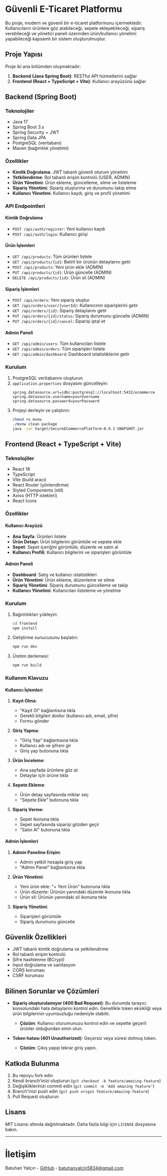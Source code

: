 # Güvenli E-Ticaret Platformu

Bu proje, modern ve güvenli bir e-ticaret platformunu içermektedir. Kullanıcıların ürünlere göz atabileceği, sepete ekleyebileceği, sipariş verebileceği ve yönetici paneli üzerinden ürün/kullanıcı yönetimi yapabileceği kapsamlı bir sistem oluşturulmuştur.

## Proje Yapısı

Proje iki ana bölümden oluşmaktadır:

1. **Backend (Java Spring Boot)**: RESTful API hizmetlerini sağlar
2. **Frontend (React + TypeScript + Vite)**: Kullanıcı arayüzünü sağlar

## Backend (Spring Boot)

### Teknolojiler

- Java 17
- Spring Boot 3.x
- Spring Security + JWT
- Spring Data JPA
- PostgreSQL (veritabanı)
- Maven (bağımlılık yönetimi)

### Özellikler

- **Kimlik Doğrulama**: JWT tabanlı güvenli oturum yönetimi
- **Yetkilendirme**: Rol tabanlı erişim kontrolü (USER, ADMIN)
- **Ürün Yönetimi**: Ürün ekleme, güncelleme, silme ve listeleme
- **Sipariş Yönetimi**: Sipariş oluşturma ve durumunu takip etme
- **Kullanıcı Yönetimi**: Kullanıcı kaydı, giriş ve profil yönetimi

### API Endpointleri

#### Kimlik Doğrulama

- `POST /api/auth/register`: Yeni kullanıcı kaydı
- `POST /api/auth/login`: Kullanıcı girişi

#### Ürün İşlemleri

- `GET /api/products`: Tüm ürünleri listele
- `GET /api/products/{id}`: Belirli bir ürünün detaylarını getir
- `POST /api/products`: Yeni ürün ekle (ADMIN)
- `PUT /api/products/{id}`: Ürün güncelle (ADMIN)
- `DELETE /api/products/{id}`: Ürün sil (ADMIN)

#### Sipariş İşlemleri

- `POST /api/orders`: Yeni sipariş oluştur
- `GET /api/orders/user/{userId}`: Kullanıcının siparişlerini getir
- `GET /api/orders/{id}`: Sipariş detaylarını getir
- `PUT /api/orders/{id}/status`: Sipariş durumunu güncelle (ADMIN)
- `PUT /api/orders/{id}/cancel`: Siparişi iptal et

#### Admin Paneli

- `GET /api/admin/users`: Tüm kullanıcıları listele
- `GET /api/admin/orders`: Tüm siparişleri listele
- `GET /api/admin/dashboard`: Dashboard istatistiklerini getir

### Kurulum

1. PostgreSQL veritabanını oluşturun
2. `application.properties` dosyasını güncelleyin:
   ```properties
   spring.datasource.url=jdbc:postgresql://localhost:5432/ecommerce
   spring.datasource.username=yourUsername
   spring.datasource.password=yourPassword
   ```
3. Projeyi derleyin ve çalıştırın:
   ```bash
   chmod +x mvnw
   ./mvnw clean package
   java -jar target/SecureECommercePlatform-0.0.1-SNAPSHOT.jar
   ```

## Frontend (React + TypeScript + Vite)

### Teknolojiler

- React 18
- TypeScript
- Vite (build aracı)
- React Router (yönlendirme)
- Styled Components (stil)
- Axios (HTTP istekleri)
- React Icons

### Özellikler

#### Kullanıcı Arayüzü

- **Ana Sayfa**: Ürünleri listele
- **Ürün Detayı**: Ürün bilgilerini görüntüle ve sepete ekle
- **Sepet**: Sepet içeriğini görüntüle, düzenle ve satın al
- **Kullanıcı Profili**: Kullanıcı bilgilerini ve siparişleri görüntüle

#### Admin Paneli

- **Dashboard**: Satış ve kullanıcı istatistikleri
- **Ürün Yönetimi**: Ürün ekleme, düzenleme ve silme
- **Sipariş Yönetimi**: Sipariş durumunu güncelleme ve takip
- **Kullanıcı Yönetimi**: Kullanıcıları listeleme ve yönetme

### Kurulum

1. Bağımlılıkları yükleyin:
   ```bash
   cd frontend
   npm install
   ```

2. Geliştirme sunucusunu başlatın:
   ```bash
   npm run dev
   ```

3. Üretim derlemesi:
   ```bash
   npm run build
   ```

### Kullanım Klavuzu

#### Kullanıcı İşlemleri

1. **Kayıt Olma**:
   - "Kayıt Ol" bağlantısına tıkla
   - Gerekli bilgileri doldur (kullanıcı adı, email, şifre)
   - Formu gönder

2. **Giriş Yapma**:
   - "Giriş Yap" bağlantısına tıkla
   - Kullanıcı adı ve şifreni gir
   - Giriş yap butonuna tıkla

3. **Ürün İnceleme**:
   - Ana sayfada ürünlere göz at
   - Detaylar için ürüne tıkla

4. **Sepete Ekleme**:
   - Ürün detay sayfasında miktar seç
   - "Sepete Ekle" butonuna tıkla

5. **Sipariş Verme**:
   - Sepet ikonuna tıkla
   - Sepet sayfasında siparişi gözden geçir
   - "Satın Al" butonuna tıkla

#### Admin İşlemleri

1. **Admin Paneline Erişim**:
   - Admin yetkili hesapla giriş yap
   - "Admin Panel" bağlantısına tıkla

2. **Ürün Yönetimi**:
   - Yeni ürün ekle: "+ Yeni Ürün" butonuna tıkla
   - Ürün düzenle: Ürünün yanındaki düzenle ikonuna tıkla
   - Ürün sil: Ürünün yanındaki sil ikonuna tıkla

3. **Sipariş Yönetimi**:
   - Siparişleri görüntüle
   - Sipariş durumunu güncelle

## Güvenlik Özellikleri

- JWT tabanlı kimlik doğrulama ve yetkilendirme
- Rol tabanlı erişim kontrolü
- Şifre hashlenme (BCrypt)
- Input doğrulama ve sanitasyon
- CORS koruması
- CSRF koruması

## Bilinen Sorunlar ve Çözümleri

- **Sipariş oluşturulamıyor (400 Bad Request)**: Bu durumda tarayıcı konsolundaki hata detaylarını kontrol edin. Genellikle token eksikliği veya ürün bilgilerinin uyumsuzluğu nedeniyle olabilir.
  - **Çözüm**: Kullanıcı oturumunuzu kontrol edin ve sepette geçerli ürünler olduğundan emin olun.

- **Token hatası (401 Unauthorized)**: Geçersiz veya süresi dolmuş token.
  - **Çözüm**: Çıkış yapıp tekrar giriş yapın.

## Katkıda Bulunma

1. Bu repoyu fork edin
2. Kendi branch'inizi oluşturun (`git checkout -b feature/amazing-feature`)
3. Değişikliklerinizi commit edin (`git commit -m 'Add amazing feature'`)
4. Branch'inizi push edin (`git push origin feature/amazing-feature`)
5. Pull Request oluşturun

## Lisans

MIT Lisansı altında dağıtılmaktadır. Daha fazla bilgi için `LICENSE` dosyasına bakın.

---

# İletişim

Batuhan Yalçın - [GitHub](https://github.com/Batuhan-Yalcin) - batuhanyalcin5834@gmail.com

